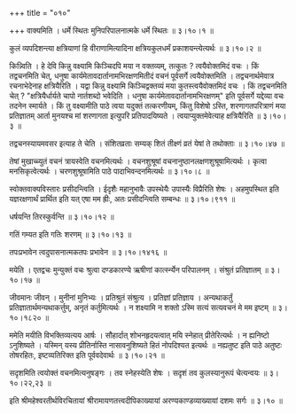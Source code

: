 +++
title = "०१०"

+++
वाक्यमिति । धर्मे स्थितः मुनिपरिपालनात्मके धर्मे स्थितः  ॥  ३।१०।१  ॥   

  

कुलं व्यपदिशन्त्या क्षत्रियाणां हि वीराणामित्यादिना क्षत्रियकुलधर्मं प्रकाशयन्त्येत्यर्थः  ॥  ३।१०।२  ॥   

  

किन्न्विति । हे देवि किन्नु वक्ष्यामि किञ्चिदपि मया न वक्तव्यम्, तत्कुतः ? त्वयैवोक्तमिदं वचः । किं तद्वचनमिति चेत्, धनुषा कार्यमेतावदार्तानामभिरक्षणमितीदं वचनं पूर्वसर्गे त्वयैवोक्तमिति । तद्वचनार्थमेवात्र रचनाभेदेनाह क्षत्रियैरिति । यद्वा किन्नु वक्ष्यामि किञ्चिद्वक्तव्यं मया कुतस्त्वयैवोक्तमिदं वचः । किं तद्वचनमिति चेत् ? "क्षत्रियैर्धार्यते चापो नार्तशब्दो भवेदिति । धनुषा कार्यमेतावदार्तानामभिरक्षणम्" इति पूर्वसर्गे यद्देव्या वचः तदनेन स्मार्यते । किं तु वक्ष्यामीति पाठे त्वया यदुक्तं तत्करणीयम्, किंतु विशेषो ऽस्ति, शरणागतपरित्राणं मया प्रतिज्ञातम् आर्ता मुनयश्च मां शरणागता इत्युपरि प्रतिपादयिष्यते । त्वयाप्युक्तमेवेत्याह क्षत्रियैरिति  ॥  ३।१०।३  ॥   

  

तद्वचनस्यायमवसर इत्याह ते चेति । संशितव्रताः सम्यक् शितं तीक्ष्णं व्रतं येषां ते तथोक्ताः  ॥  ३।१०।४७  ॥   

  

तेषां मुखाच्च्युतं वचनं त्रायस्वेति वचनमित्यर्थः । वचनशुश्रूषां वचनानुष्ठानलक्षणशुश्रूषामित्यर्थः । कृत्वा मनसिकृत्वेत्यर्थः । चरणशुश्रूषामिति पाठे पादाभिवन्दनमित्यर्थः  ॥  ३।१०।८  ॥   

  

स्वोक्तवाक्यविस्तारः प्रसीदन्त्विति । ईदृशैः महानुभावैः उपस्थेयैः उपास्यैः विप्रैरिति शेषः । अहमुपस्थित इति यज्ञरक्षणार्थं प्रार्थित इति यत् एषा मम ह्रीः, अतः प्रसीदन्त्विति सम्बन्धः  ॥  ३।१०।९११  ॥   

  

धर्षयन्ति तिरस्कुर्वन्ति  ॥  ३।१०।१२  ॥   

  

गतिं गम्यत इति गतिः शरणम्  ॥  ३।१०।१३  ॥   

  

तपःप्रभावेन त्वदुपासनात्मकतपः प्रभावेन  ॥  ३।१०।१४१६  ॥   

  

मयेति । एतद्वचः मुन्युक्तं वचः श्रुत्वा दण्डकारण्ये ऋषीणां कार्त्स्न्येन परिपालनम् । संश्रुतं प्रतिज्ञातम्  ॥  ३।१०।१७  ॥   

  

जीवमानः जीवन् । मुनीनां मुनिभ्यः । प्रतिश्रुतं संश्रुत्य । प्रतिज्ञां प्रतिज्ञाय । अन्यथाकर्तुं प्रतिज्ञातार्थमन्यथाकर्त्तुम्, अनृतं कर्तुमित्यर्थः । न शक्ष्यामि न शक्तो ऽस्मि सत्यं सत्यवचनं मे मम इष्टम्  ॥  ३।१०।१८२०  ॥   

  

ममेति मयीति विभक्तिव्यत्यय आर्षः । सौहार्दात् शोभनहृदयत्वात् मयि स्नेहात् प्रीतेरित्यर्थः । न ह्यनिष्टो ऽनुशिष्यते । यस्मिन् यस्य प्रीतिर्नास्ति नासावनुशिष्यते हितं नोपदिश्यत इत्यर्थः  ॥  नह्यतुष्ट इति पाठे अतुष्टः तोषरहितः, इष्टव्यतिरिक्त इति पूर्ववदेवार्थः  ॥  ३।१०।२१  ॥   

  

सदृशमिति त्वयोक्तं वचनमित्यनुषङ्गः । तव स्नेहस्येति शेषः । सदृशं तव कुलस्यानुरूपं चेत्यन्वयः  ॥  ३।१०।२२,२३  ॥   

  

इति श्रीमहेश्वरतीर्थविरचितायां श्रीरामायणतत्त्वदीपिकाख्यायां अरण्यकाण्डव्याख्यायां दशमः सर्गः  ॥  ३।१०  ॥   

  

